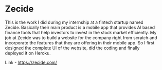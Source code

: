 # Zecide

This is the work I did during my internship at a fintech startup named Zecide. Basically their main product is a mobile app that provides AI based finance tools that help investors to invest in the stock market efficiently. My job at Zecide was to build a website for the company right from scratch and incorporate the features that they are offering in their mobile app. So I first designed the complete UI of the website, did the coding and finally deployed it on Heroku.

Link - https://zecide.com/

